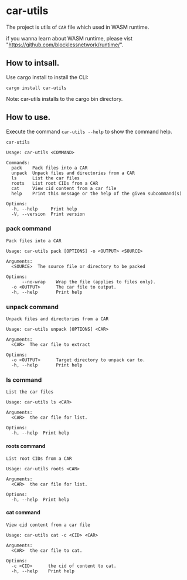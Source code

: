 # car-utils

The project is utils of `CAR` file which used in WASM runtime.

if you wanna learn about WASM runtime, please vist
"https://github.com/blocklessnetwork/runtime/".

## How to intsall.

Use cargo install to install the CLI:

```
cargo install car-utils
```

Note: car-utils installs to the cargo bin directory.

## How to use.

Execute the command `car-utils --help` to show the command help.

```
car-utils

Usage: car-utils <COMMAND>

Commands:
  pack    Pack files into a CAR
  unpack  Unpack files and directories from a CAR
  ls      List the car files
  roots   List root CIDs from a CAR
  cat     View cid content from a car file
  help    Print this message or the help of the given subcommand(s)

Options:
  -h, --help     Print help
  -V, --version  Print version
```

### pack command

```
Pack files into a CAR

Usage: car-utils pack [OPTIONS] -o <OUTPUT> <SOURCE>

Arguments:
  <SOURCE>  The source file or directory to be packed

Options:
      --no-wrap    Wrap the file (applies to files only).
  -o <OUTPUT>      The car file to output.
  -h, --help       Print help
```

### unpack command

```
Unpack files and directories from a CAR

Usage: car-utils unpack [OPTIONS] <CAR>

Arguments:
  <CAR>  The car file to extract

Options:
  -o <OUTPUT>      Target directory to unpack car to.
  -h, --help       Print help
```

### ls command

```
List the car files

Usage: car-utils ls <CAR>

Arguments:
  <CAR>  the car file for list.

Options:
  -h, --help  Print help
```

#### roots command

```
List root CIDs from a CAR

Usage: car-utils roots <CAR>

Arguments:
  <CAR>  the car file for list.

Options:
  -h, --help  Print help
```

#### cat command

```
View cid content from a car file

Usage: car-utils cat -c <CID> <CAR>

Arguments:
  <CAR>  the car file to cat.

Options:
  -c <CID>      the cid of content to cat.
  -h, --help    Print help
```
